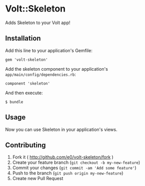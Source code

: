 # Volt::Skeleton

Adds Skeleton to your Volt app!

## Installation

Add this line to your application's Gemfile:

    gem 'volt-skeleton'

Add the skeleton component to your application's `app/main/config/dependencies.rb`:

	component 'skeleton'

And then execute:

    $ bundle

## Usage

Now you can use Skeleton in your application's views.

## Contributing

1. Fork it ( http://github.com/e0/volt-skeleton/fork )
2. Create your feature branch (`git checkout -b my-new-feature`)
3. Commit your changes (`git commit -am 'Add some feature'`)
4. Push to the branch (`git push origin my-new-feature`)
5. Create new Pull Request
